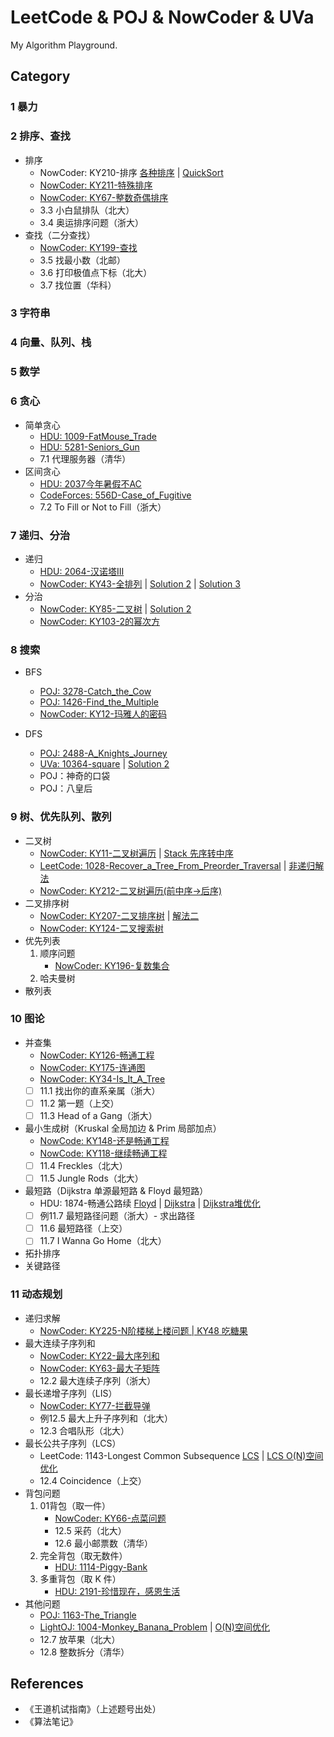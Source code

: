 # LeetCode & POJ & NowCoder & UVa
My Algorithm Playground.

## Category
### 1 暴力

### 2 排序、查找
- 排序
    - NowCoder: KY210-排序 [各种排序](NowCoder/KY210-排序.cpp) | [QuickSort](NowCoder/KY210-排序-quicksort.cpp)
    - [NowCoder: KY211-特殊排序](NowCoder/KY211-特殊排序.cpp)
    - [NowCoder: KY67-整数奇偶排序](NowCoder/KY67-整数奇偶排序.cpp)
    - 3.3 小白鼠排队（北大）
    - 3.4 奥运排序问题（浙大）
- 查找（二分查找）
    - [NowCoder: KY199-查找](NowCoder/KY199-查找.cpp)
    - 3.5 找最小数（北邮）
    - 3.6 打印极值点下标（北大）
    - 3.7 找位置（华科）

### 3 字符串

### 4 向量、队列、栈

### 5 数学


### 6 贪心
- 简单贪心
    - [HDU: 1009-FatMouse_Trade](HDU/HDU-1009-FatMouse_Trade.cpp)
    - [HDU: 5281-Seniors_Gun](HDU/HDU-5281-Seniors_Gun.cpp)
    - 7.1 代理服务器（清华）
- 区间贪心
    - [HDU: 2037今年暑假不AC](HDU/HDU-2037-今年暑假不AC.cpp)
    - [CodeForces: 556D-Case_of_Fugitive](CodeForces/556D-Case_of_Fugitive.cpp)
    - 7.2 To Fill or Not to Fill（浙大）


### 7 递归、分治
- 递归
    - [HDU: 2064-汉诺塔III](HDU/HDU-2064-汉诺塔III.cpp)
    - [NowCoder: KY43-全排列](NowCoder/KY43-全排列.cpp) | [Solution 2](NowCoder/KY43-全排列-2.cpp) | [Solution 3](NowCoder/KY43-全排列-2.cpp)
- 分治
    - [NowCoder: KY85-二叉树](NowCoder/KY85-二叉树.cpp) | [Solution 2](NowCoder/KY85-二叉树-2.cpp)
    - [NowCoder: KY103-2的幂次方](NowCoder/KY103-2的幂次方.cpp)


### 8 搜索
- BFS
  - [POJ: 3278-Catch_the_Cow](POJ/poj-3278-Catch_the_Cow.cpp)
  - [POJ: 1426-Find_the_Multiple](POJ/poj-1426-Find_the_Multiple.cpp)
  - [NowCoder: KY12-玛雅人的密码](NowCoder/KY12-玛雅人的密码.cpp)

- DFS
  - [POJ: 2488-A_Knights_Journey](POJ/poj-2488-A_Knights_Journey.cpp)
  - [UVa: 10364-square](Uva/10364-square.cpp) | [Solution 2](Uva/10364-square-2.cpp)
  - POJ：神奇的口袋
  - POJ：八皇后

### 9 树、优先队列、散列
- 二叉树
    - [NowCoder: KY11-二叉树遍历](NowCoder/KY11-二叉树遍历.cpp) | [Stack 先序转中序](NowCoder/KY11-二叉树遍历-2.cpp)
    - [LeetCode: 1028-Recover_a_Tree_From_Preorder_Traversal](LeetCode/1028-Recover_a_Tree_From_Preorder_Traversal.cpp) | [非递归解法](LeetCode/1028-Recover_a_Tree_From_Preorder_Traversal-2.cpp)
    - [NowCoder: KY212-二叉树遍历(前中序->后序)](NowCoder/KY212-二叉树遍历.cpp)
- 二叉排序树
    - [NowCoder: KY207-二叉排序树](NowCoder/KY207-二叉排序树.cpp) | [解法二](NowCoder/KY207-二叉排序树-2.cpp)
    - [NowCoder: KY124-二叉搜索树](NowCoder/KY124-二叉搜索树.cpp)
- 优先列表
    1. 顺序问题
        - [NowCoder: KY196-复数集合](NodeCoder/../NowCoder/KY196-复数集合.cpp)
    2. 哈夫曼树
- 散列表


### 10 图论
- 并查集
    - [NowCoder: KY126-畅通工程](NowCoder/KY126-畅通工程.cpp)
    - [NowCoder: KY175-连通图](NowCoder/KY175-连通图.cpp)
    - [NowCoder: KY34-Is_It_A_Tree](NowCoder/KY34-Is_It_A_Tree.cpp)
    - [ ] 11.1 找出你的直系亲属（浙大）
    - [ ] 11.2 第一题（上交）
    - [ ] 11.3 Head of a Gang（浙大）
- 最小生成树（Kruskal 全局加边 & Prim 局部加点）
    - [NowCode: KY148-还是畅通工程](NowCoder/KY148-还是畅通工程.cpp)
    - [NowCode: KY118-继续畅通工程](NowCoder/KY118-还是畅通工程.cpp)
    - [ ] 11.4 Freckles（北大）
    - [ ] 11.5 Jungle Rods（北大）
- 最短路（Dijkstra 单源最短路 & Floyd 最短路）
    - HDU: 1874-畅通公路续 [Floyd](HDU/HDU-1874-畅通工程续-floyd.cpp) | [Dijkstra](HDU/HDU-1874-畅通工程续-dijkstra.cpp) | [Dijkstra堆优化](HDU/HDU-1874-畅通工程续-dijkstra-heap.cpp)
    - [ ] 例11.7 最短路径问题（浙大）- 求出路径
    - [ ] 11.6 最短路径（上交）
    - [ ] 11.7 I Wanna Go Home（北大）
- 拓扑排序
- 关键路径

### 11 动态规划
- 递归求解
    - [NowCoder: KY225-N阶楼梯上楼问题 | KY48 吃糖果](NowCoder/KY225-N阶楼梯上楼问题.cpp)
- 最大连续子序列和
    - [NowCoder: KY22-最大序列和](NowCoder/KY22-最大序列和.cpp)
    - [NowCoder: KY63-最大子矩阵](NowCoder/KY63-最大子矩阵.cpp)
    - 12.2 最大连续子序列（浙大）
- 最长递增子序列（LIS）
    - [NowCoder: KY77-拦截导弹](NowCoder/KY77-拦截导弹.cpp)
    - 例12.5 最大上升子序列和（北大）
    - 12.3 合唱队形（北大）
- 最长公共子序列（LCS）
    - LeetCode: 1143-Longest Common Subsequence [LCS](LeetCode/1143-Longest_Common_Subsequence.cpp) | [LCS O(N)空间优化](LeetCode/1143-Longest_Common_Subsequence.cpp)
    - 12.4 Coincidence（上交）
- 背包问题
    1. 01背包（取一件）
        - [NowCoder: KY66-点菜问题](NowCoder/KY66-点菜问题.cpp)
        - 12.5 采药（北大）
        - 12.6 最小邮票数（清华）
    2. 完全背包（取无数件）
        - [HDU: 1114-Piggy-Bank](HDU/HDU-1114-Piggy-Bank.cpp)
    3. 多重背包（取 K 件）
        - [HDU: 2191-珍惜现在，感恩生活](HDU/HDU-2191-珍惜现在，感恩生活.cpp)
- 其他问题
    - [POJ: 1163-The_Triangle](POJ/poj-1163-The_Triangle.cpp)
    - [LightOJ: 1004-Monkey_Banana_Problem](LightOJ/1004-Monkey_Banana_Problem.cpp) | [O(N)空间优化](LightOJ/1004-Monkey_Banana_Problem-2.cpp)
    - 12.7 放苹果（北大）
    - 12.8 整数拆分（清华）

## References
- 《王道机试指南》（上述题号出处）
- 《算法笔记》